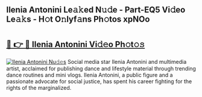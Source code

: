 ## Ilenia Antonini Le𝚊𝚔ed N𝚞𝚍e - Part-EQ5 Vi𝚍eo Le𝚊𝚔s - H𝚘t O𝚗lyf𝚊ns Ph𝚘tos xpNOo

# <h2><a href="http://hf5cp9.feru.top/?c=Ilenia+Antonini">🔗 👉 🔴 Ilenia Antonini Vi𝚍𝚎o Ph𝚘t𝚘𝚜</a></h2>

[![Ilenia Antonini Nu𝚍𝚎s](https://i.imgur.com/0TWrTi3.gif)](http://hf5cp9.feru.top/?c=Ilenia+Antonini)
Social media star Ilenia Antonini and multimedia artist, acclaimed for publishing dance and lifestyle material through trending dance routines and mini vlogs. Ilenia Antonini, a public figure and a passionate advocate for social justice, has spent his career fighting for the rights of the marginalized. 
